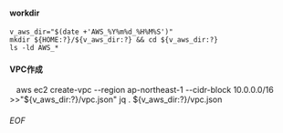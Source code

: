 #### workdir
    v_aws_dir="$(date +'AWS_%Y%m%d_%H%M%S')"
    mkdir ${HOME:?}/${v_aws_dir:?} && cd ${v_aws_dir:?}
    ls -ld AWS_*

#### VPC作成
    aws ec2 create-vpc --region ap-northeast-1 --cidr-block 10.0.0.0/16 >>"${v_aws_dir:?}/vpc.json"
    jq . ${v_aws_dir:?}/vpc.json 








###### EOF
